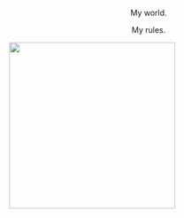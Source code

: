 <p align="center">My world.</p>

<p align="center">My rules.</p>

<img align="center" src="https://user-images.githubusercontent.com/79895194/117393169-2045de80-af26-11eb-969a-572df99af4e3.jpg" width="300"/>
